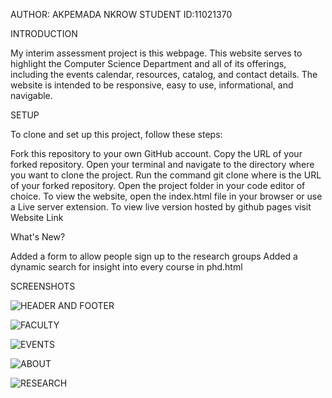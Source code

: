 AUTHOR: AKPEMADA NKROW
STUDENT ID:11021370

INTRODUCTION

My interim assessment project is this webpage. This website serves to highlight the Computer Science Department and all of its offerings, including the events calendar, resources, catalog, and contact details. The website is intended to be responsive, easy to use, informational, and navigable.

SETUP

To clone and set up this project, follow these steps:

Fork this repository to your own GitHub account.
Copy the URL of your forked repository.
Open your terminal and navigate to the directory where you want to clone the project.
Run the command
git clone <URL> where <URL> is the URL of your forked repository.
Open the project folder in your code editor of choice.
To view the website, open the index.html file in your browser or use a Live server extension.
To view live version hosted by github pages visit Website Link

What's New?

Added a form to allow people sign up to the research groups
Added a dynamic search for insight into every course in phd.html

SCREENSHOTS

![HEADER AND FOOTER](assets/Images/Screenshot/header%20and%20footer.png)

![FACULTY](assets/Images/Screenshot/faculty1.png)[](assets/Images/Screenshot/faculty2.png)

![EVENTS](assets/Images/Screenshot/event1.png)[](assets/Images/Screenshot/event.png)

![ABOUT](assets/Images/Screenshot/about1.png) [](assets/Images/Screenshot/about2.png) [](assets/Images/Screenshot/about3.png) [](assets/Images/Screenshot/about4.png)

![RESEARCH](assets/Images/Screenshot/resaerch1.png)

